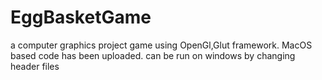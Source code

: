 # EggBasketGame
a computer graphics project game using OpenGl,Glut framework.
MacOS based code has been uploaded.
can be run on windows by changing header files
